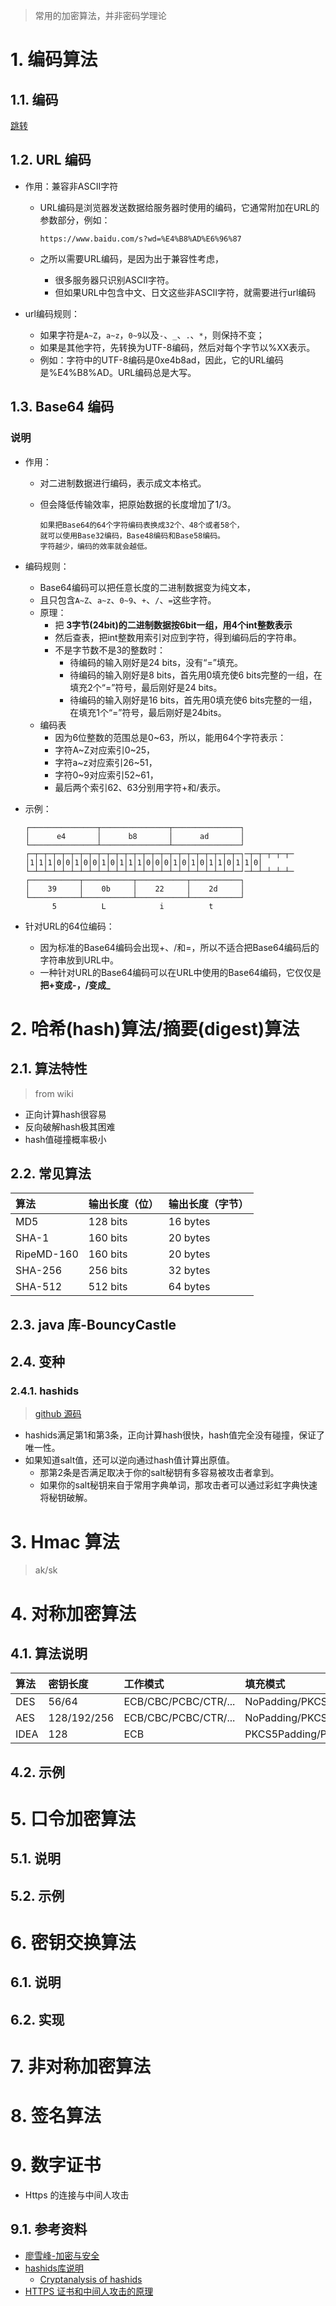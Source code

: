 > 常用的加密算法，并非密码学理论

# 1. 编码算法

## 1.1. 编码

[跳转](../base/encoding.md)

## 1.2. URL 编码

- 作用：兼容非ASCII字符
  - URL编码是浏览器发送数据给服务器时使用的编码，它通常附加在URL的参数部分，例如：

    ```url
    https://www.baidu.com/s?wd=%E4%B8%AD%E6%96%87
    ```
  - 之所以需要URL编码，是因为出于兼容性考虑，
    - 很多服务器只识别ASCII字符。
    - 但如果URL中包含中文、日文这些非ASCII字符，就需要进行url编码

- url编码规则：
  - 如果字符是`A~Z`，`a~z`，`0~9`以及`-`、`_`、`.`、`*`，则保持不变；
  - 如果是其他字符，先转换为UTF-8编码，然后对每个字节以%XX表示。
  - 例如：字符中的UTF-8编码是0xe4b8ad，因此，它的URL编码是%E4%B8%AD。URL编码总是大写。

## 1.3. Base64 编码

### 说明

- 作用：
  - 对二进制数据进行编码，表示成文本格式。
  - 但会降低传输效率，把原始数据的长度增加了1/3。

    ```
    如果把Base64的64个字符编码表换成32个、48个或者58个，
    就可以使用Base32编码，Base48编码和Base58编码。
    字符越少，编码的效率就会越低。
    ```

- 编码规则：
  - Base64编码可以把任意长度的二进制数据变为纯文本，
  - 且只包含`A~Z`、`a~z`、`0~9`、`+`、`/`、`=`这些字符。
  - 原理：
    - 把 **3字节(24bit)的二进制数据按6bit一组，用4个int整数表示** 
    - 然后查表，把int整数用索引对应到字符，得到编码后的字符串。
    - 不是字节数不是3的整数时：
      - 待编码的输入刚好是24 bits，没有“=”填充。
      - 待编码的输入刚好是8 bits，首先用0填充使6 bits完整的一组，在填充2个“=”符号，最后刚好是24 bits。
      - 待编码的输入刚好是16 bits，首先用0填充使6 bits完整的一组，在填充1个“=”符号，最后刚好是24bits。
  - 编码表
    - 因为6位整数的范围总是0~63，所以，能用64个字符表示：
    - 字符A~Z对应索引0~25，
    - 字符a~z对应索引26~51，
    - 字符0~9对应索引52~61，
    - 最后两个索引62、63分别用字符+和/表示。

- 示例：

  ```
  ┌───────────────┬───────────────┬───────────────┐
  │      e4       │      b8       │      ad       │
  └───────────────┴───────────────┴───────────────┘
  ┌─┬─┬─┬─┬─┬─┬─┬─┬─┬─┬─┬─┬─┬─┬─┬─┬─┬─┬─┬─┬─┬─┬─┬─┐─┬─┬─┬─┬─┬─
  │1│1│1│0│0│1│0│0│1│0│1│1│1│0│0│0│1│0│1│0│1│1│0│1│1│0│
  └─┴─┴─┴─┴─┴─┴─┴─┴─┴─┴─┴─┴─┴─┴─┴─┴─┴─┴─┴─┴─┴─┴─┴─┘─┴─┴─┴─┴─┴─
  ┌───────────┬───────────┬───────────┬───────────┐
  │    39     │    0b     │    22     │    2d     │
  └───────────┴───────────┴───────────┴───────────┘
        5          L            i          t

  ```

- 针对URL的64位编码：
  - 因为标准的Base64编码会出现+、/和=，所以不适合把Base64编码后的字符串放到URL中。
  - 一种针对URL的Base64编码可以在URL中使用的Base64编码，它仅仅是 **把+变成-，/变成_** 

# 2. 哈希(hash)算法/摘要(digest)算法

## 2.1. 算法特性

> from wiki

- 正向计算hash很容易
- 反向破解hash极其困难
- hash值碰撞概率极小

## 2.2. 常见算法

| 算法       | 输出长度（位） | 输出长度（字节） |
| :--------- | :------------- | :--------------- |
| MD5        | 128 bits       | 16 bytes         |
| SHA-1      | 160 bits       | 20 bytes         |
| RipeMD-160 | 160 bits       | 20 bytes         |
| SHA-256    | 256 bits       | 32 bytes         |
| SHA-512    | 512 bits       | 64 bytes         |

## 2.3. java 库-BouncyCastle

## 2.4. 变种

### 2.4.1. hashids

> [github 源码](https://github.com/davidaurelio/hashids-python)

- hashids满足第1和第3条，正向计算hash很快，hash值完全没有碰撞，保证了唯一性。
- 如果知道salt值，还可以逆向通过hash值计算出原值。
  - 那第2条是否满足取决于你的salt秘钥有多容易被攻击者拿到。
  - 如果你的salt秘钥来自于常用字典单词，那攻击者可以通过彩虹字典快速将秘钥破解。

# 3. Hmac 算法

> ak/sk

# 4. 对称加密算法

## 4.1. 算法说明

| 算法 | 密钥长度    | 工作模式             | 填充模式                                |
| :--- | :---------- | :------------------- | :-------------------------------------- |
| DES  | 56/64       | ECB/CBC/PCBC/CTR/... | NoPadding/PKCS5Padding/...              |
| AES  | 128/192/256 | ECB/CBC/PCBC/CTR/... | NoPadding/PKCS5Padding/PKCS7Padding/... |
| IDEA | 128         | ECB                  | PKCS5Padding/PKCS7Padding/...           |

## 4.2. 示例

# 5. 口令加密算法

## 5.1. 说明

## 5.2. 示例

# 6. 密钥交换算法

## 6.1. 说明

## 6.2. 实现

# 7. 非对称加密算法

# 8. 签名算法

# 9. 数字证书

- Https 的连接与中间人攻击

## 9.1. 参考资料

- [廖雪峰-加密与安全](https://www.liaoxuefeng.com/wiki/1252599548343744/1255943717668160)
- [hashids库说明](https://zhuanlan.zhihu.com/p/32671455)
  - [Cryptanalysis of hashids](http://carnage.github.io/2015/08/cryptanalysis-of-hashids)
- [HTTPS 证书和中间人攻击的原理](https://cloud.tencent.com/developer/article/1900287)
